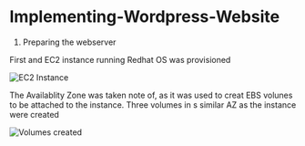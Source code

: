 # Implementing-Wordpress-Website

1. Preparing the webserver

First and EC2 instance running Redhat OS was provisioned

![EC2 Instance](https://github.com/oghare01/Implementing-Wordpress-Website/assets/141191975/3d3304a8-1ea9-4ae2-a6c6-c73622d4945c)

The Availablity Zone was taken note of, as it was used to creat EBS volunes to be attached to the instance. 
Three volumes in s similar AZ as the instance were created

![Volumes created ](https://github.com/oghare01/Implementing-Wordpress-Website/assets/141191975/3716fc96-d780-4cad-97df-8a6ff7edf71a)

